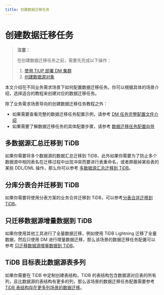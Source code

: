```yaml
---
title: 创建数据迁移任务
---
```


# 创建数据迁移任务

> **注意：**
>
> 在创建数据迁移任务之前，需要先完成以下操作：
> 1. [使用 TiUP 部署 DM 集群](deploy-a-dm-cluster-using-tiup.md)
> 2. [创建数据源对象](quick-start-create-source.md)

本文介绍在不同业务需求场景下如何配置数据迁移任务。你可以根据具体的场景介绍，选择适合的教程来创建对应的数据迁移任务。

除了业务需求场景导向的创建数据迁移任务教程之外：

- 如果需要查看完整的数据迁移任务配置示例，请参考 [DM 任务完整配置文件介绍](task-configuration-file-full.md)
- 如果需要了解数据迁移任务的具体配置步骤，请参考 [数据迁移任务配置向导](task-configuration-guide.md)

## 多数据源汇总迁移到 TiDB
如果你需要将多个数据源的数据汇总迁移到 TiDB，此外如果你需要为了防止多个数据源中相同表名在迁移过程中出现冲突而要进行表重命名，或者屏蔽掉某些表的某些 DDL/DML 操作，那么你可以参考 [多数据源汇总迁移到 TiDB](usage-scenario-simple-migration.md)。

## 分库分表合并迁移到 TiDB

如果你需要将使用分表方案的业务合并迁移到 TiDB，可以参考[分表合并迁移到 TiDB](usage-scenario-shard-merge.md)。

## 只迁移数据源增量数据到 TiDB

如果你使用其他工具进行了全量数据迁移，例如使用 TiDB Lightning 迁移了全量数据，然后只使用 DM 进行增量数据迁移，那么该场景的数据迁移任务配置可以参考 [只迁移数据源增量数据到 TiDB](usage-scenario-incremental-migration.md)。

## TiDB 目标表比数据源表多列

如果你需要在 TiDB 中定制创建表结构，TiDB 的表结构包含数据源对应表的所有列，且比数据源的表结构有更多的列，那么该场景的数据迁移任务配置需要参考 [TiDB 表结构存在更多列场景的数据迁移](usage-scenario-downstream-more-columns.md)。
